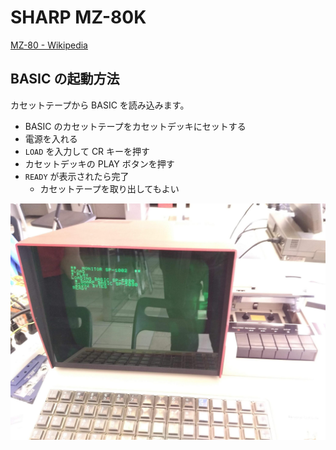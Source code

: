 # SHARP MZ-80K
[MZ-80 - Wikipedia](https://ja.wikipedia.org/wiki/MZ-80)

## BASIC の起動方法
カセットテープから BASIC を読み込みます。

- BASIC のカセットテープをカセットデッキにセットする
- 電源を入れる
- `LOAD` を入力して CR キーを押す
- カセットデッキの PLAY ボタンを押す
- `READY` が表示されたら完了
  - カセットテープを取り出してもよい

![](../images/MZ-80K-Load-BASIC.jpg)
